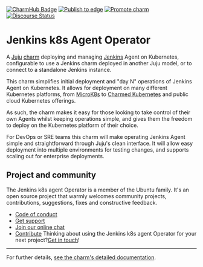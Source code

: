 [![CharmHub Badge](https://charmhub.io/jenkins-agent-k8s/badge.svg)](https://charmhub.io/jenkins-agent-k8s)
[![Publish to edge](https://github.com/canonical/jenkins-agent-k8s-operator/actions/workflows/publish_charm.yaml/badge.svg)](https://github.com/canonical/jenkins-agent-k8s-operator/actions/workflows/publish_charm.yaml)
[![Promote charm](https://github.com/canonical/jenkins-agent-k8s-operator/actions/workflows/promote_charm.yaml/badge.svg)](https://github.com/canonical/jenkins-agent-k8s-operator/actions/workflows/promote_charm.yaml)
[![Discourse Status](https://img.shields.io/discourse/status?server=https%3A%2F%2Fdiscourse.charmhub.io&style=flat&label=CharmHub%20Discourse)](https://discourse.charmhub.io)

# Jenkins k8s Agent Operator

A [Juju](https://juju.is/) [charm](https://juju.is/docs/olm/charmed-operators) deploying and managing [Jenkins](https://www.jenkins.io/) Agent on Kubernetes, configurable to use a Jenkins charm deployed in another Juju model, or to connect to a standalone Jenkins instance.

This charm simplifies initial deployment and "day N" operations of Jenkins Agent on Kubernetes. It allows for deployment on many  different Kubernetes platforms, from [MicroK8s](https://microk8s.io) to [Charmed Kubernetes](https://ubuntu.com/kubernetes/charmed-k8s) and public cloud Kubernetes offerings.

As such, the charm makes it easy for those looking to take control of their own Agents whilst keeping operations simple, and gives them the freedom to deploy on the Kubernetes platform of their choice.

For DevOps or SRE teams this charm will make operating Jenkins Agent simple and straightforward through Juju's clean interface. It will allow easy deployment into multiple environments for testing changes, and supports scaling out for enterprise deployments.

## Project and community

The Jenkins k8s agent Operator is a member of the Ubuntu family. It's an open source project that warmly welcomes community  projects, contributions, suggestions, fixes and constructive feedback.
* [Code of conduct](https://ubuntu.com/community/code-of-conduct)
* [Get support](https://discourse.charmhub.io/)
* [Join our online chat](https://app.element.io/#/room/#charmhub-charmdev:ubuntu.com)
* [Contribute](https://charmhub.io/indico/docs/how-to-contribute)
Thinking about using the Jenkins k8s agent Operator for your next project?[Get in touch](https://app.element.io/#/room/#charmhub-charmdev:ubuntu.com)!

---

For further details,
[see the charm's detailed documentation](https://charmhub.io/jenkins-agent-k8s).

